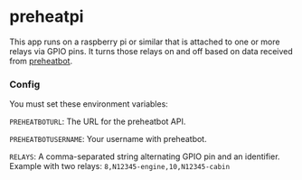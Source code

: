# preheatpi

This app runs on a raspberry pi or similar that is attached to one or more relays via
GPIO pins. It turns those relays on and off based on data received from
[preheatbot](https://github.com/mhrivnak/preheatbot/).

### Config

You must set these environment variables:

`PREHEATBOTURL`: The URL for the preheatbot API.

`PREHEATBOTUSERNAME`: Your username with preheatbot.

`RELAYS`: A comma-separated string alternating GPIO pin and an identifier. Example
with two relays: `8,N12345-engine,10,N12345-cabin`